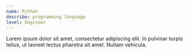 ```yaml
---
name: Python
describe: programming language
level: beginner
---
```

Lorem ipsum dolor sit amet, consectetur adipiscing elit. In pulvinar turpis tellus, ut laoreet lectus pharetra sit amet. Nullam vehicula.